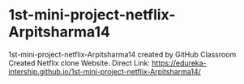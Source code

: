 # 1st-mini-project-netflix-Arpitsharma14
1st-mini-project-netflix-Arpitsharma14 created by GitHub Classroom
Created Netflix clone Website.
Direct Link: https://edureka-intership.github.io/1st-mini-project-netflix-Arpitsharma14/
